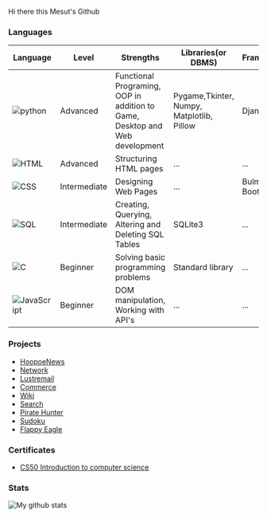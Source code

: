 Hi there this Mesut's Github
### Languages
| Language | Level| Strengths | Libraries(or DBMS) | Frameworks
| ------------- | --------------- | --------------- | --------------- |  --------------- | 
| ![python](https://icons.iconarchive.com/icons/cornmanthe3rd/plex/96/Other-python-icon.png) | Advanced| Functional Programing, OOP in addition to Game, Desktop and Web development| Pygame,Tkinter, Numpy, Matplotlib, Pillow| Django |
|![HTML](https://icons.iconarchive.com/icons/graphics-vibe/developer/96/html-5-icon.png)| Advanced | Structuring HTML pages | ... | ... | 
|![CSS](https://icons.iconarchive.com/icons/graphics-vibe/developer/96/css-3-icon.png)| Intermediate | Designing Web Pages | ... | Bulma, Bootstrap
| ![SQL](https://img.icons8.com/external-soft-fill-juicy-fish/96/000000/external-sql-coding-and-development-soft-fill-soft-fill-juicy-fish.png) | Intermediate | Creating, Querying, Altering  and Deleting SQL Tables |  SQLite3 | ... |
| ![C](https://img.icons8.com/color/96/000000/c-programming.png) | Beginner | Solving basic programming problems |  Standard library | ... |
|![JavaScript](https://github.com/MesutKihal/MesutKihal/assets/66731601/0990a1c6-9569-487f-b59a-e9a20bce0179)| Beginner| DOM manipulation, Working with API's |  ... | ... |

### Projects

* [HoopoeNews](https://github.com/MesutKihal/CS50W---Projects/tree/main/HoopoeNews)
* [Network](https://github.com/MesutKihal/CS50W---Projects/tree/main/Network)
* [Lustremail](https://github.com/MesutKihal/CS50W---Projects/tree/main/Lustremail)
* [Commerce](https://github.com/MesutKihal/CS50W---Projects/tree/main/Commerce)
* [Wiki](https://github.com/MesutKihal/CS50W---Projects/tree/main/Wiki)
* [Search](https://github.com/MesutKihal/CS50W---Projects/tree/main/Search)
* [Pirate Hunter](https://github.com/MesutKihal/PirateHunter)
* [Sudoku](https://github.com/MesutKihal/Sudoku)
* [Flappy Eagle](https://github.com/MesutKihal/FlappyEagle)
  
### Certificates
* [CS50 Introduction to computer science](https://github.com/MesutKihal/MesutKihal/blob/main/CS50x.pdf)

### Stats
![My github stats](https://github-readme-stats.vercel.app/api?username=MesutKihal)
